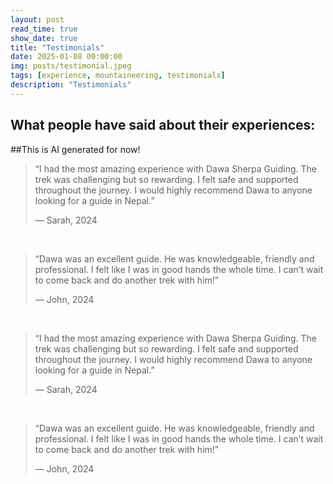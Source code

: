 ```yaml
---
layout: post
read_time: true
show_date: true
title: "Testimonials"
date: 2025-01-08 00:00:00
img: posts/testimonial.jpeg
tags: [experience, mountaineering, testimonials]
description: "Testimonials"
---
```


## What people have said about their experiences:
##This is AI generated for now!
<br>
<blockquote>
  <p>“I had the most amazing experience with Dawa Sherpa Guiding. The trek was challenging but so rewarding. I felt safe and supported throughout the journey. I would highly recommend Dawa to anyone looking for a guide in Nepal.”</p>
  <footer>— Sarah, 2024</footer>
</blockquote>
<br>
<blockquote>
  <p>“Dawa was an excellent guide. He was knowledgeable, friendly and professional. I felt like I was in good hands the whole time. I can’t wait to come back and do another trek with him!”</p>
  <footer>— John, 2024</footer>
</blockquote>
<br>
<blockquote>
  <p>“I had the most amazing experience with Dawa Sherpa Guiding. The trek was challenging but so rewarding. I felt safe and supported throughout the journey. I would highly recommend Dawa to anyone looking for a guide in Nepal.”</p>
  <footer>— Sarah, 2024</footer>
</blockquote>
<br>
<blockquote>
  <p>“Dawa was an excellent guide. He was knowledgeable, friendly and professional. I felt like I was in good hands the whole time. I can’t wait to come back and do another trek with him!”</p>
  <footer>— John, 2024</footer>
</blockquote>
